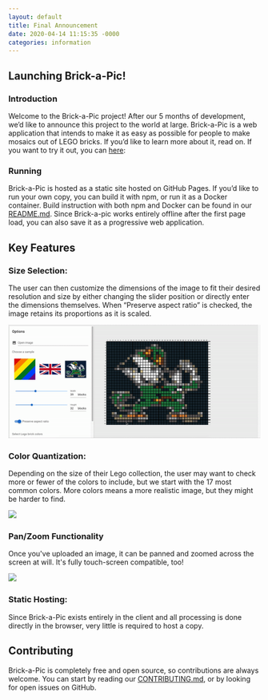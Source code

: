 ```yaml
---
layout: default
title: Final Announcement 
date: 2020-04-14 11:15:35 -0000
categories: information
---
```


## Launching Brick-a-Pic!

### Introduction

Welcome to the Brick-a-Pic project! After our 5 months of development, we’d like to announce this project to the world at large. Brick-a-Pic is a web application that intends to make it as easy as possible for people to make mosaics out of LEGO bricks. If you’d like to learn more about it, read on. If you want to try it out, you can [here](https://brick-a-pic.github.io/brick-a-pic/):



### Running

 Brick-a-Pic is hosted as a static site hosted on GitHub Pages. If you’d like to run your own copy, you can build it with npm, or run it as a Docker container. Build instruction with both npm and Docker can be found in our [README.md](https://github.com/brick-a-pic/brick-a-pic/blob/master/README.md). Since Brick-a-pic works entirely offline after the first page load, you can also save it as a progressive web application.


## Key Features

### Size Selection: 

The user can then customize the dimensions of the image to fit their desired resolution and size by either changing the slider position or directly enter the dimensions themselves. When “Preserve aspect ratio” is checked, the image retains its proportions as it is scaled.

![](/assets/img/sizeselection.gif)

### Color Quantization:

Depending on the size of their Lego collection, the user may want to check more or fewer of the colors to include, but we start with the 17 most common colors. More colors means a more realistic image, but they might be harder to find.

![](/assets/img/colorquantization.gif)


### Pan/Zoom Functionality

Once you've uploaded an image, it can be panned and zoomed across the screen at will. It's fully touch-screen compatible, too!

![](/assets/img/panzoom.gif)


### Static Hosting:

Since Brick-a-Pic exists entirely in the client and all processing is done directly in the browser, very little is required to host a copy.


## Contributing

Brick-a-Pic is completely free and open source, so contributions are always welcome. You can start by reading our [CONTRIBUTING.md](https://github.com/brick-a-pic/brick-a-pic/blob/master/CONTRIBUTING.md), or by looking for open issues on GitHub.
